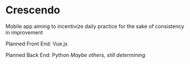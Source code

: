 # Crescendo
Mobile app aiming to incentivize daily practice for the sake of consistency in improvement

Planned Front End:
Vue.js

Planned Back End:
Python
*Maybe others, still determining*

